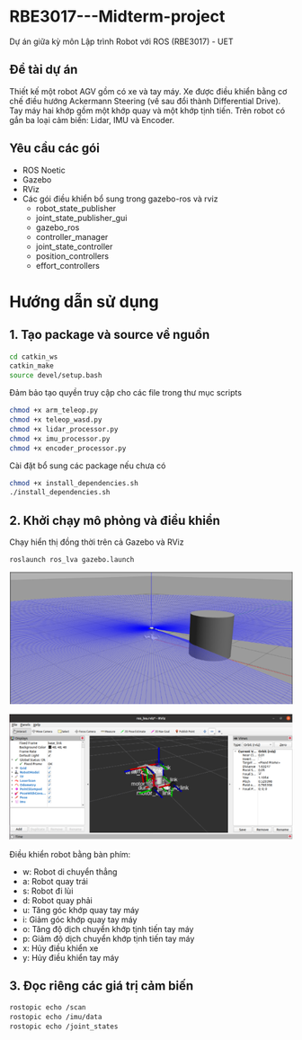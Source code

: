 # RBE3017---Midterm-project
Dự án giữa kỳ môn Lập trình Robot với ROS (RBE3017) - UET

## Đề tài dự án
Thiết kế một robot AGV gồm có xe và tay máy. Xe được điều khiển bằng cơ chế điều hướng Ackermann Steering (về sau đổi thành Differential Drive). Tay máy hai khớp gồm một khớp quay và một khớp tịnh tiến. Trên robot có gắn ba loại cảm biến: Lidar, IMU và Encoder.

## Yêu cầu các gói
* ROS Noetic
* Gazebo
* RViz
* Các gói điều khiển bổ sung trong gazebo-ros và rviz
  - robot_state_publisher
  - joint_state_publisher_gui
  - gazebo_ros
  - controller_manager
  - joint_state_controller
  - position_controllers
  - effort_controllers

# Hướng dẫn sử dụng

## 1. Tạo package và source về nguồn
```bash
cd catkin_ws
catkin_make
source devel/setup.bash
```
Đảm bảo tạo quyền truy cập cho các file trong thư mục scripts
```bash
chmod +x arm_teleop.py
chmod +x teleop_wasd.py
chmod +x lidar_processor.py
chmod +x imu_processor.py
chmod +x encoder_processor.py
```

Cài đặt bổ sung các package nếu chưa có

```bash
chmod +x install_dependencies.sh
./install_dependencies.sh
```
## 2. Khởi chạy mô phỏng và điều khiển
Chạy hiển thị đồng thời trên cả Gazebo và RViz

```bash
roslaunch ros_lva gazebo.launch
```
![Gazebo](./Gazebo.PNG)

![RViz](./RViz.PNG)

Điều khiển robot bằng bàn phím:
- w: Robot di chuyển thẳng
- a: Robot quay trái
- s: Robot đi lùi
- d: Robot quay phải
- u: Tăng góc khớp quay tay máy
- i: Giảm góc khớp quay tay máy
- o: Tăng độ dịch chuyển khớp tịnh tiến tay máy
- p: Giảm độ dịch chuyển khớp tịnh tiến tay máy
- x: Hủy điều khiển xe
- y: Hủy điều khiển tay máy
  
## 3. Đọc riêng các giá trị cảm biến
```bash
rostopic echo /scan
rostopic echo /imu/data
rostopic echo /joint_states
```

